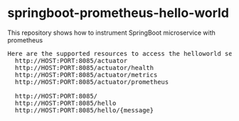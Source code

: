 # springboot-prometheus-hello-world
This repository shows how to instrument SpringBoot microservice with prometheus  

<pre>
Here are the supported resources to access the helloworld service :
  http://HOST:PORT:8085/actuator
  http://HOST:PORT:8085/actuator/health
  http://HOST:PORT:8085/actuator/metrics
  http://HOST:PORT:8085/actuator/prometheus

  http://HOST:PORT:8085/
  http://HOST:PORT:8085/hello
  http://HOST:PORT:8085/hello/{message}
</pre>
